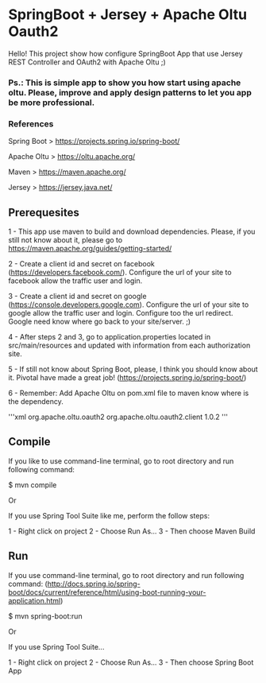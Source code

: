 # SpringBoot + Jersey + Apache Oltu Oauth2

Hello! This project show how configure SpringBoot App that use Jersey REST Controller and OAuth2 with Apache Oltu ;)

### Ps.: This is simple app to show you how start using apache oltu. Please, improve and apply design patterns to let you app be more professional.

### References

Spring Boot > https://projects.spring.io/spring-boot/

Apache Oltu > https://oltu.apache.org/

Maven > https://maven.apache.org/

Jersey > https://jersey.java.net/

## Prerequesites

1 - This app use maven to build and download dependencies. Please, if you still not know about it, please go to https://maven.apache.org/guides/getting-started/

2 - Create a client id and secret on facebook (https://developers.facebook.com/). Configure the url of your site to facebook allow the traffic user and login.

3 - Create a client id and secret on google (https://console.developers.google.com). Configure the url of your site to google allow the traffic user and login. Configure too the url redirect. Google need know where go back to your site/server. ;)

4 - After steps 2 and 3, go to application.properties located in src/main/resources and updated with information from each authorization site.

5 - If still not know about Spring Boot, please, I think you should know about it. Pivotal have made a great job! (https://projects.spring.io/spring-boot/)

6 - Remember: Add Apache Oltu on pom.xml file to maven know where is the dependency.

'''xml
<dependency>
    <groupId>org.apache.oltu.oauth2</groupId>
    <artifactId>org.apache.oltu.oauth2.client</artifactId>
    <version>1.0.2</version>
</dependency>
'''

## Compile

If you like to use command-line terminal, go to root directory and run following command:

$ mvn compile

Or

If you use Spring Tool Suite like me, perform the follow steps:

1 - Right click on project
2 - Choose Run As...
3 - Then choose Maven Build

## Run

If you use command-line terminal, go to root directory and run following command:
(http://docs.spring.io/spring-boot/docs/current/reference/html/using-boot-running-your-application.html)

$ mvn spring-boot:run

Or

If you use Spring Tool Suite...

1 - Right click on project
2 - Choose Run As...
3 - Then choose Spring Boot App